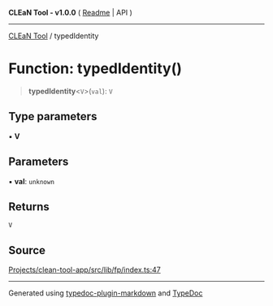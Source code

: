 **CLEaN Tool - v1.0.0** ( [Readme](../README.md) \| API )

***

[CLEaN Tool](../exports.md) / typedIdentity

# Function: typedIdentity()

> **typedIdentity**\<`V`\>(`val`): `V`

## Type parameters

▪ **V**

## Parameters

▪ **val**: `unknown`

## Returns

`V`

## Source

[Projects/clean-tool-app/src/lib/fp/index.ts:47](https://github.com/yuckyh/clean-tool-app/)

***

Generated using [typedoc-plugin-markdown](https://www.npmjs.com/package/typedoc-plugin-markdown) and [TypeDoc](https://typedoc.org/)
